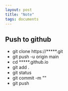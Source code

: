 ```yaml
---
layout: post
title: "Note"
tags: documents
---
```


## Push to github
- git clone https://*****.git
- git push -u origin main
- cd *****.github.io
- git add .
- git status
- git commit -m ""
- git push

